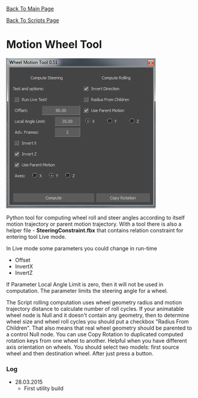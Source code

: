 [Back To Main Page](README.md)

[Back To Scripts Page](Scripts.md)

# Motion Wheel Tool

![](./Images/wheelMotionTool.jpg)

Python tool for computing wheel roll and steer angles according to itself motion trajectory or parent motion trajectory. With a tool there is also a helper file - **SteeringConstraint.fbx** that contains relation constraint for entering tool Live mode.

 In Live mode some parameters you could change in run-time 
* Offset
* InvertX
* InvertZ

If Parameter Local Angle Limit is zero, then it will not be used in computation. The parameter limits the steering angle for a wheel.

 The Script rolling computation uses wheel geometry radius and motion trajectory distance to calculate number of roll cycles.
If your animatable wheel node is Null and it doesn't contain any geometry, then to determine wheel size and wheel roll cycles you should put a checkbox "Radius From Children". That also means that real wheel geometry should be parented to a control Null node.
 You can use Copy Rotation to duplicated computed rotation keys from one wheel to another. Helpful when you have different axis orientation on wheels. You should select two models: first source wheel and then destination wheel. After just press a button.

### Log ###

* 28.03.2015
    * First utility build
